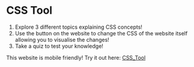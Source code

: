 # CSS Tool
1. Explore 3 different topics explaining CSS concepts!
2. Use the button on the website to change the CSS of the website itself allowing you to visualise the changes!
3. Take a quiz to test your knowledge!

This website is mobile friendly!
Try it out here: [CSS_Tool](https://szy.wtf/projects/CSS_Tool/Colours_and_Backgrounds.html)
